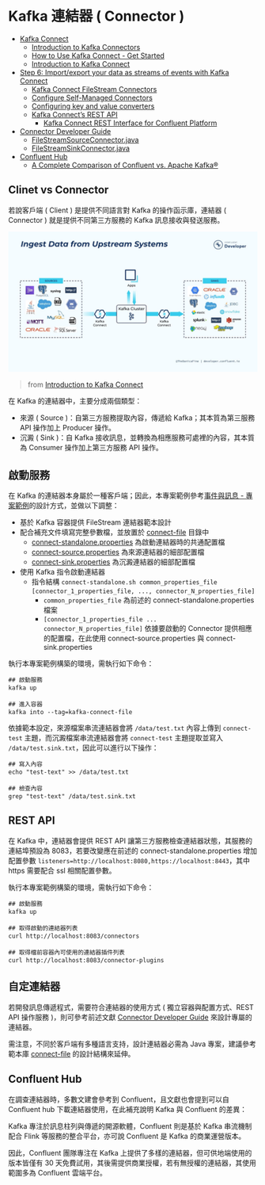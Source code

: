 # Kafka 連結器 ( Connector )

+ [Kafka Connect](https://kafka.apache.org/documentation.html#connect)
    - [Introduction to Kafka Connectors](https://www.baeldung.com/kafka-connectors-guide)
    - [How to Use Kafka Connect - Get Started](https://docs.confluent.io/platform/current/connect/userguide.html#connect-configuring-converters)
    - [Introduction to Kafka Connect](https://developer.confluent.io/courses/kafka-connect/intro/)
+ [Step 6: Import/export your data as streams of events with Kafka Connect](https://kafka.apache.org/quickstart#quickstart_kafkaconnect)
    - [Kafka Connect FileStream Connectors](https://docs.confluent.io/platform/current/connect/filestream_connector.html)
    - [Configure Self-Managed Connectors](https://docs.confluent.io/platform/current/connect/configuring.html#connect-managing-config-connectors)
    - [Configuring key and value converters](https://docs.confluent.io/platform/current/connect/userguide.html#connect-configuring-converters)
    - [Kafka Connect’s REST API](https://developer.confluent.io/courses/kafka-connect/rest-api/)
        + [Kafka Connect REST Interface for Confluent Platform](https://docs.confluent.io/platform/current/connect/references/restapi.html)
+ [Connector Developer Guide](https://docs.confluent.io/platform/current/connect/devguide.html)
    - [FileStreamSourceConnector.java](https://github.com/apache/kafka/blob/trunk/connect/file/src/main/java/org/apache/kafka/connect/file/FileStreamSourceConnector.java)
    - [FileStreamSinkConnector.java](https://github.com/apache/kafka/blob/trunk/connect/file/src/main/java/org/apache/kafka/connect/file/FileStreamSinkConnector.java)
+ [Confluent Hub](https://www.confluent.io/hub/)
    - [A Complete Comparison of Confluent vs. Apache Kafka®](https://www.confluent.io/apache-kafka-vs-confluent/)

## Clinet vs Connector

若說客戶端 ( Client ) 是提供不同語言對 Kafka 的操作函示庫，連結器 ( Connector ) 就是提供不同第三方服務的 Kafka 訊息接收與發送服務。

![](./img/ingest-data-upstream-systems.jpg)
> from [Introduction to Kafka Connect](https://developer.confluent.io/courses/kafka-connect/intro/)

在 Kafka 的連結器中，主要分成兩個類型：

+ 來源 ( Source )：自第三方服務提取內容，傳遞給 Kafka；其本質為第三服務 API 操作加上 Producer 操作。
+ 沉澱 ( Sink )：自 Kafka 接收訊息，並轉換為相應服務可處裡的內容，其本質為 Consumer 操作加上第三方服務 API 操作。

## 啟動服務

在 Kafka 的連結器本身屬於一種客戶端；因此，本專案範例參考[事件與訊息 - 專案範例](./event-message.md#專案範例)的設計方式，並做以下調整：

+ 基於 Kafka 容器提供 FileStream 連結器範本設計
+ 配合補充文件填寫完整參數檔，並放置於 [connect-file](../app/connect-file) 目錄中
    - [connect-standalone.properties](../app/connect-file/connect-standalone.properties) 為啟動連結器時的共通配置檔
    - [connect-source.properties](../app/connect-file/connect-source.properties) 為來源連結器的細部配置檔
    - [connect-sink.properties](../app/connect-file/connect-sink.properties) 為沉澱連結器的細部配置檔
+ 使用 Kafka 指令啟動連結器
    - 指令結構 ```connect-standalone.sh common_properties_file [connector_1_properties_file, ..., connector_N_properties_file]```
        + ```common_properties_file``` 為前述的 connect-standalone.properties 檔案
        + ```[connector_1_properties_file ... connector_N_properties_file]``` 依據要啟動的 Connector 提供相應的配置檔，在此使用 connect-source.properties 與 connect-sink.properties

執行本專案範例構築的環境，需執行如下命令：

```
## 啟動服務
kafka up

## 進入容器
kafka into --tag=kafka-connect-file
```

依據範本設定，來源檔案串流連結器會將 ```/data/test.txt``` 內容上傳到 ```connect-test``` 主題，而沉澱檔案串流連結器會將 ```connect-test``` 主題提取並寫入 ```/data/test.sink.txt```，因此可以進行以下操作：

```
## 寫入內容
echo "test-text" >> /data/test.txt

## 檢查內容
grep "test-text" /data/test.sink.txt
```

## REST API

在 Kafka 中，連結器會提供 REST API 讓第三方服務檢查連結器狀態，其服務的連結埠預設為 8083，若要改變應在前述的 connect-standalone.properties 增加配置參數 ```listeners=http://localhost:8080,https://localhost:8443```，其中 https 需要配合 ssl 相關配置參數。

執行本專案範例構築的環境，需執行如下命令：

```
## 啟動服務
kafka up

## 取得啟動的連結器列表
curl http://localhost:8083/connectors

## 取得檔前容器內可使用的連結器插件列表
curl http://localhost:8083/connector-plugins
```

## 自定連結器

若開發訊息傳遞程式，需要符合連結器的使用方式 ( 獨立容器與配置方式、REST API 操作服務 )，則可參考前述文獻 [Connector Developer Guide](https://docs.confluent.io/platform/current/connect/devguide.html) 來設計專屬的連結器。

需注意，不同於客戶端有多種語言支持，設計連結器必需為 Java 專案，建議參考範本庫 [connect-file](https://github.com/apache/kafka/tree/trunk/connect/file/src/main/java/org/apache/kafka/connect/file) 的設計結構來延伸。

## Confluent Hub

在調查連結器時，多數文建會參考到 Confluent，且文獻也會提到可以自 Confluent hub 下載連結器使用，在此補充說明 Kafka 與 Confluent 的差異：

Kafka 專注於訊息柱列與傳遞的開源軟體，Confluent 則是基於 Kafka 串流機制配合 Flink 等服務的整合平台，亦可說 Confluent 是 Kafka 的商業運營版本。

因此，Confluent 團隊專注在 Kafka 上提供了多樣的連結器，但可供地端使用的版本皆僅有 30 天免費試用，其後需提供商業授權，若有無授權的連結器，其使用範圍多為 Confluent 雲端平台。
